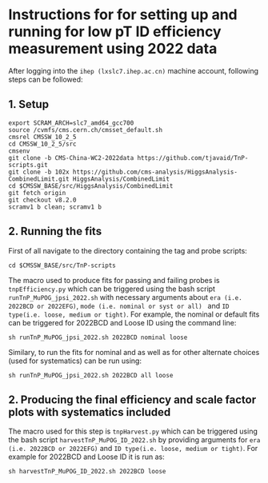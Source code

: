# Instructions for for setting up and running for low pT ID efficiency measurement using 2022 data
After logging into the ```ihep (lxslc7.ihep.ac.cn)``` machine account, following steps can be followed:
## 1. Setup 
```
export SCRAM_ARCH=slc7_amd64_gcc700
source /cvmfs/cms.cern.ch/cmsset_default.sh
cmsrel CMSSW_10_2_5
cd CMSSW_10_2_5/src
cmsenv
git clone -b CMS-China-WC2-2022data https://github.com/tjavaid/TnP-scripts.git
git clone -b 102x https://github.com/cms-analysis/HiggsAnalysis-CombinedLimit.git HiggsAnalysis/CombinedLimit
cd $CMSSW_BASE/src/HiggsAnalysis/CombinedLimit
git fetch origin
git checkout v8.2.0
scramv1 b clean; scramv1 b
```
## 2. Running the fits
First of all navigate to the directory containing the tag and probe scripts:
```
cd $CMSSW_BASE/src/TnP-scripts
```
The macro used to produce fits for passing and failing probes is ```tnpEfficiency.py``` which can be triggered using the bash script ```runTnP_MuPOG_jpsi_2022.sh``` with necessary arguments about ```era (i.e. 2022BCD or 2022EFG)```, ```mode (i.e. nominal or syst or all) ``` and ```ID type(i.e. loose, medium or tight)```. For example, the nominal or default fits can be triggered for 2022BCD and Loose ID using the command line:
```
sh runTnP_MuPOG_jpsi_2022.sh 2022BCD nominal loose
```
Similary, to run the fits for nominal and as well as for other alternate choices (used for systematics) can be run using:
```
sh runTnP_MuPOG_jpsi_2022.sh 2022BCD all loose
```
## 2. Producing the final efficiency and scale factor plots with systematics included
The macro used for this step is ```tnpHarvest.py``` which can be triggered using the bash script ```harvestTnP_MuPOG_ID_2022.sh``` by providing arguments for ```era (i.e. 2022BCD or 2022EFG)``` and ```ID type(i.e. loose, medium or tight)```. For example for 2022BCD and Loose ID it is run as:
```
sh harvestTnP_MuPOG_ID_2022.sh 2022BCD loose
```



